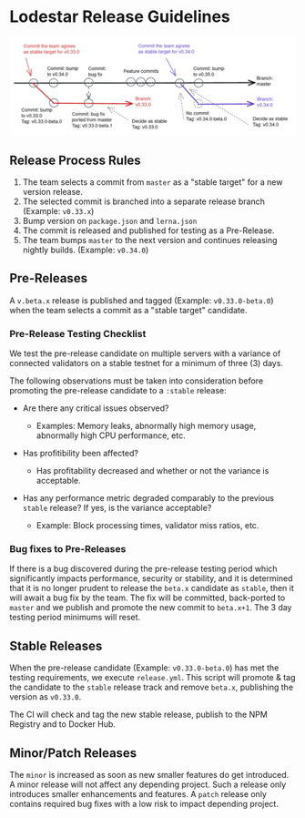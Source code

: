 # Lodestar Release Guidelines

![lodestar-release](docs/images/lodestar-releases.png)

## Release Process Rules

1. The team selects a commit from `master` as a "stable target" for a new version release.
2. The selected commit is branched into a separate release branch (Example: `v0.33.x`) 
3. Bump version on `package.json` and `lerna.json` 
4. The commit is released and published for testing as a Pre-Release.
5. The team bumps `master` to the next version and continues releasing nightly builds. (Example: `v0.34.0`)

## Pre-Releases
A `v.beta.x` release is published and tagged (Example: `v0.33.0-beta.0`) when the team selects a commit as a "stable target" candidate. 

### Pre-Release Testing Checklist
We test the pre-release candidate on multiple servers with a variance of connected validators on a stable testnet for a minimum of three (3) days. 

The following observations must be taken into consideration before promoting the pre-release candidate to a `:stable` release:

- Are there any critical issues observed?
    - Examples: Memory leaks, abnormally high memory usage, abnormally high CPU performance, etc. 

- Has profitibility been affected?
    - Has profitability decreased and whether or not the variance is acceptable.

- Has any performance metric degraded comparably to the previous `stable` release? If yes, is the variance acceptable?
    - Example: Block processing times, validator miss ratios, etc.

### Bug fixes to Pre-Releases
If there is a bug discovered during the pre-release testing period which significantly impacts performance, security or stability, and it is determined that it is no longer prudent to release the `beta.x` candidate as `stable`, then it will await a bug fix by the team. The fix will be committed, back-ported to `master` and we publish and promote the new commit to `beta.x+1`. The 3 day testing period minimums will reset.

## Stable Releases
When the pre-release candidate (Example: `v0.33.0-beta.0`) has met the testing requirements, we execute `release.yml`. This script will promote & tag the candidate to the `stable` release track and remove `beta.x`, publishing the version as `v0.33.0`. 

The CI will check and tag the new stable release, publish to the NPM Registry and to Docker Hub.

## Minor/Patch Releases
The `minor` is increased as soon as new smaller features do get introduced. A minor release will not affect any depending project. Such a release only introduces smaller enhancements and features. A `patch` release only contains required bug fixes with a low risk to impact depending project.

